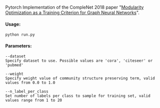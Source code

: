 Pytorch Implementation of the CompleNet 2018 paper "[Modularity Optimization as a Training Criterion for Graph Neural Networks](https://github.com/naveed92/gcn_modularity/blob/main/papers/Modularity%20optimization%20as%20a%20training%20criterion%20for%20graph%20neural%20networks.pdf)".

#### Usage: 

```
python run.py
```
#### Parameters:
```
--dataset 
Specify dataset to use. Possible values are 'cora', 'citeseer' or 'pubmed'

--weight
Specify weight value of community structure preserving term, valid values from 0.0 to 1.0

--n_label_per_class
Set number of labels per class to sample for training set, valid values range from 1 to 20
```
